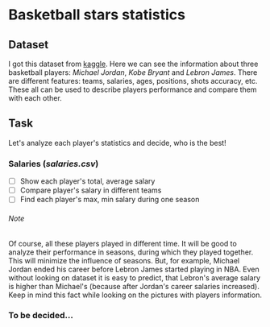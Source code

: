 # Basketball stars statistics

## Dataset
I got this dataset from [kaggle](https://www.kaggle.com/xvivancos/michael-jordan-kobe-bryant-and-lebron-james-stats).
Here we can see the information about three basketball players: *Michael Jordan*, *Kobe Bryant* and *Lebron James*.
There are different features: teams, salaries, ages, positions, shots accuracy, etc. These all can be used to describe
players performance and compare them with each other.
## Task
Let's analyze each player's statistics and decide, who is the best!

### Salaries (*salaries.csv*)
- [ ] Show each player's total, average salary
- [ ] Compare player's salary in different teams
- [ ] Find each player's max, min salary during one season
###### Note
Of course, all these players played in different time. It will be good to analyze their performance in seasons, during
which they played together. This will minimize the influence of seasons. But, for example, Michael Jordan ended his 
career before Lebron James started playing in 
NBA. Even without looking on dataset it is easy to predict, that Lebron's average salary is higher than Michael's 
(because after Jordan's career salaries increased). Keep in mind this fact while looking on the pictures with players 
information.
### To be decided...